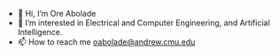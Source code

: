 - 👋 Hi, I’m Ore Abolade
- 👀 I’m interested in Electrical and Computer Engineering, and Artificial Intelligence.
- 📫 How to reach me oabolade@andrew.cmu.edu

<!---
o-abolade/o-abolade is a ✨ special ✨ repository because its `README.md` (this file) appears on your GitHub profile.
You can click the Preview link to take a look at your changes.
--->
